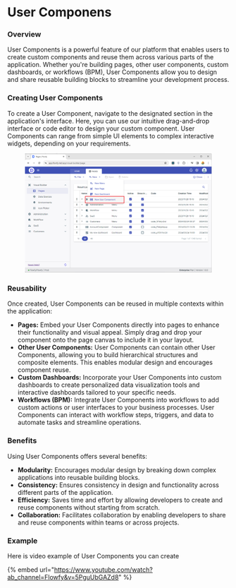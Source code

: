 # User Componens

### Overview

User Components is a powerful feature of our platform that enables users to create custom components and reuse them across various parts of the application. Whether you're building pages, other user components, custom dashboards, or workflows (BPM), User Components allow you to design and share reusable building blocks to streamline your development process.

### Creating User Components

To create a User Component, navigate to the designated section in the application's interface. Here, you can use our intuitive drag-and-drop interface or code editor to design your custom component. User Components can range from simple UI elements to complex interactive widgets, depending on your requirements.

<figure><img src="../../.gitbook/assets/image (102).png" alt=""><figcaption></figcaption></figure>

### Reusability

Once created, User Components can be reused in multiple contexts within the application:

* **Pages:** Embed your User Components directly into pages to enhance their functionality and visual appeal. Simply drag and drop your component onto the page canvas to include it in your layout.
* **Other User Components:** User Components can contain other User Components, allowing you to build hierarchical structures and composite elements. This enables modular design and encourages component reuse.
* **Custom Dashboards:** Incorporate your User Components into custom dashboards to create personalized data visualization tools and interactive dashboards tailored to your specific needs.
* **Workflows (BPM):** Integrate User Components into workflows to add custom actions or user interfaces to your business processes. User Components can interact with workflow steps, triggers, and data to automate tasks and streamline operations.

### Benefits

Using User Components offers several benefits:

* **Modularity:** Encourages modular design by breaking down complex applications into reusable building blocks.
* **Consistency:** Ensures consistency in design and functionality across different parts of the application.
* **Efficiency:** Saves time and effort by allowing developers to create and reuse components without starting from scratch.
* **Collaboration:** Facilitates collaboration by enabling developers to share and reuse components within teams or across projects.



### Example

Here is video example of User Components you can create

{% embed url="https://www.youtube.com/watch?ab_channel=Flowfy&v=5PguUbGAZd8" %}

